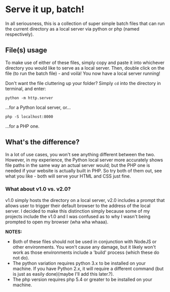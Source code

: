 # Serve it up, batch!

In all seriousness, this is a collection of super simple batch files that can run the current directory as a local server via python or php (named respectively).

## File(s) usage

To make use of either of these files, simply copy and paste it into whichever directory you would like to serve as a local server. Then, double click on the file (to run the batch file) - and voilà! You now have a local server running!

Don't want the file cluttering up your folder? Simply `cd` into the directory in terminal, and enter:

```
python -m http.server
```

...for a Python local server, or...

```
php -S localhost:8000
```

...for a PHP one.

## What's the difference?

In a lot of use cases, you won't see anything different between the two. However, in my experience, the Python local server more accurately shows file paths in the same way an actual server would; but the PHP one is needed if your website is actually built in PHP. So try both of them out, see what you like - both will serve your HTML and CSS just fine.

### What about v1.0 vs. v2.0?

v1.0 simply hosts the directory on a local server, v2.0 includes a prompt that allows user to trigger their default browser to the address of the local server. I decided to make this distinction simply because some of my projects include the v1.0 and I was confused as to why I wasn't being prompted to open my browser (wha wha whaaa).


**NOTES:**
- Both of these files should not be used in conjunction with NodeJS or other environments. You won't cause any damage, but it likely won't work as those environments include a 'build' process (which these do not do).
- The python variation requires python 3.x to be installed on your machine. If you have Python 2.x, it will require a different command (but is just as easily done)(maybe I'll add this later.?).
- The php version requires php 5.4 or greater to be installed on your machine.
